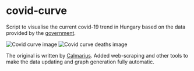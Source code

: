 # covid-curve
Script to visualise the current covid-19 trend in Hungary based on the data provided by the [government](https://koronavirus.gov.hu/hirek).

![Covid curve image](https://i.imgur.com/KKTM1VX.png)
![Covid curve deaths image](https://i.imgur.com/he4Qpif.png)

The original is written by [Calmarius](https://github.com/Calmarius). Added web-scraping and other tools to make the data updating and graph generation fully automatic.
